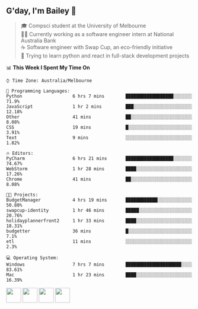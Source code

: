## G'day, I'm Bailey 👋

> 🎓 Compsci student at the University of Melbourne <br>
> 👨‍💻 Currently working as a software engineer intern at National Australia Bank <br>
> ☕️ Software engineer with Swap Cup, an eco-friendly initiative <br>
> 🌱 Trying to learn python and react in full-stack development projects

<!--START_SECTION:waka-->
📊 **This Week I Spent My Time On** 

```text
⌚︎ Time Zone: Australia/Melbourne

💬 Programming Languages: 
Python                   6 hrs 7 mins        ██████████████████░░░░░░░   71.9% 
JavaScript               1 hr 2 mins         ███░░░░░░░░░░░░░░░░░░░░░░   12.18% 
Other                    41 mins             ██░░░░░░░░░░░░░░░░░░░░░░░   8.08% 
CSS                      19 mins             █░░░░░░░░░░░░░░░░░░░░░░░░   3.91% 
Text                     9 mins              ░░░░░░░░░░░░░░░░░░░░░░░░░   1.82%

🔥 Editors: 
PyCharm                  6 hrs 21 mins       ██████████████████░░░░░░░   74.67% 
WebStorm                 1 hr 28 mins        ████░░░░░░░░░░░░░░░░░░░░░   17.26% 
Chrome                   41 mins             ██░░░░░░░░░░░░░░░░░░░░░░░   8.08%

🐱‍💻 Projects: 
BudgetManager            4 hrs 19 mins       ████████████░░░░░░░░░░░░░   50.88% 
swapcup-identity         1 hr 46 mins        █████░░░░░░░░░░░░░░░░░░░░   20.76% 
holidayplannerfront2     1 hr 33 mins        ████░░░░░░░░░░░░░░░░░░░░░   18.31% 
budgetter                36 mins             █░░░░░░░░░░░░░░░░░░░░░░░░   7.1% 
etl                      11 mins             ░░░░░░░░░░░░░░░░░░░░░░░░░   2.3%

💻 Operating System: 
Windows                  7 hrs 7 mins        █████████████████████░░░░   83.61% 
Mac                      1 hr 23 mins        ████░░░░░░░░░░░░░░░░░░░░░   16.39%

```


<!--END_SECTION:waka-->

[<img height="40px" src="https://img.icons8.com/ios-filled/2x/linkedin.png">](https://linkedin.com/in/baileybutler1)
[<img height="40px" src="https://img.icons8.com/ios-filled/2x/github.png">](https://github.com/baely)
[<img height="40px" src="https://img.icons8.com/ios-filled/2x/salesforce.png">](https://trailblazer.me/id/baileybutler)
[<img height="40px" src="https://img.icons8.com/ios-filled/2x/instagram.png">](https://instagram.com/bae1y)
